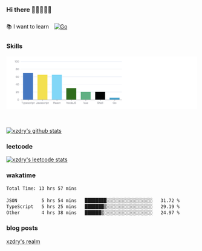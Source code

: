 ### Hi there 👋👋👋👋👋

 :books: I want to learn <a href="https://go.dev/" target="_blank"><img style="margin: 10px" src="https://profilinator.rishav.dev/skills-assets/go-original.svg" alt="Go" height="50" /></a>  

### Skills
![](img/2022-09-05-22-04-20.png)

<br />

[![xzdry's github stats](https://github-readme-stats.vercel.app/api?username=xzdry&count_private=true&show_icons=true&theme=vue)](https://github.com/xzdry)

### leetcode
[![xzdry's leetcode stats](https://leetcard.jacoblin.cool/xzdry-2?theme=light&font=Anek%20Kannada&site=cn)](https://leetcode.cn/u/xzdry-2/)

### wakatime
<!--START_SECTION:waka-->

```text
Total Time: 13 hrs 57 mins

JSON         5 hrs 54 mins   ████████░░░░░░░░░░░░░░░░░   31.72 %
TypeScript   5 hrs 25 mins   ███████▒░░░░░░░░░░░░░░░░░   29.19 %
Other        4 hrs 38 mins   ██████▒░░░░░░░░░░░░░░░░░░   24.97 %
```

<!--END_SECTION:waka-->

### blog posts
[xzdry's realm](https://www.justdry.net/)
